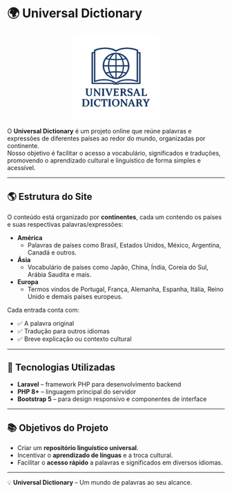 # 🌍 Universal Dictionary

<p align="center">
  <img src="resources/img/logo.png" alt="Logo Universal Dictionary" width="200"/>
</p>

O **Universal Dictionary** é um projeto online que reúne palavras e expressões de diferentes países ao redor do mundo, organizadas por continente.  
Nosso objetivo é facilitar o acesso a vocabulário, significados e traduções, promovendo o aprendizado cultural e linguístico de forma simples e acessível.

---

## 🌎 Estrutura do Site

O conteúdo está organizado por **continentes**, cada um contendo os países e suas respectivas palavras/expressões:

- **América**  
  - Palavras de países como Brasil, Estados Unidos, México, Argentina, Canadá e outros.  
- **Ásia**  
  - Vocabulário de países como Japão, China, Índia, Coreia do Sul, Arábia Saudita e mais.  
- **Europa**  
  - Termos vindos de Portugal, França, Alemanha, Espanha, Itália, Reino Unido e demais países europeus.  

Cada entrada conta com:  
- ✅ A palavra original  
- ✅ Tradução para outros idiomas  
- ✅ Breve explicação ou contexto cultural  

---

## 🚀 Tecnologias Utilizadas

- **Laravel** – framework PHP para desenvolvimento backend  
- **PHP 8+** – linguagem principal do servidor  
- **Bootstrap 5** – para design responsivo e componentes de interface  

---

## 📚 Objetivos do Projeto

- Criar um **repositório linguístico universal**.  
- Incentivar o **aprendizado de línguas** e a troca cultural.  
- Facilitar o **acesso rápido** a palavras e significados em diversos idiomas.  

---

💡 **Universal Dictionary** – Um mundo de palavras ao seu alcance.
